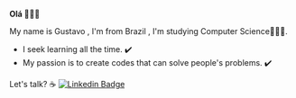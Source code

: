 **Olá 👨🏽‍💻**
  
 My name is Gustavo , I'm from Brazil , I'm studying Computer Science👨🏽‍🎓.

- I seek learning all the time. ✔️
 - My passion is to create codes that can solve people's problems. ✔️

Let's talk? ☕️
[![Linkedin Badge](https://img.shields.io/badge/-Gustavo%20Gomes-6633cc?style=flat-square&logo=Linkedin&logoColor=white&link=https://www.linkedin.com/in/Gustavo-schell-Gomes/)](https://www.linkedin.com/in/gustavo-gomes-2391b71a6/) 

